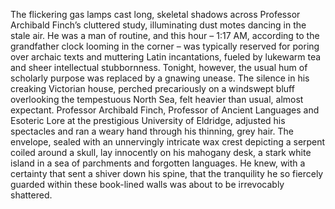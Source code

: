 The flickering gas lamps cast long, skeletal shadows across Professor Archibald Finch’s cluttered study, illuminating dust motes dancing in the stale air. He was a man of routine, and this hour – 1:17 AM, according to the grandfather clock looming in the corner – was typically reserved for poring over archaic texts and muttering Latin incantations, fueled by lukewarm tea and sheer intellectual stubbornness. Tonight, however, the usual hum of scholarly purpose was replaced by a gnawing unease. The silence in his creaking Victorian house, perched precariously on a windswept bluff overlooking the tempestuous North Sea, felt heavier than usual, almost expectant. Professor Archibald Finch, Professor of Ancient Languages and Esoteric Lore at the prestigious University of Eldridge, adjusted his spectacles and ran a weary hand through his thinning, grey hair. The envelope, sealed with an unnervingly intricate wax crest depicting a serpent coiled around a skull, lay innocently on his mahogany desk, a stark white island in a sea of parchments and forgotten languages. He knew, with a certainty that sent a shiver down his spine, that the tranquility he so fiercely guarded within these book-lined walls was about to be irrevocably shattered.

